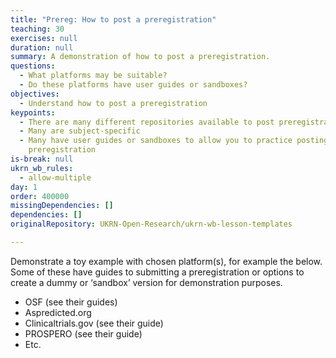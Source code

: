 ```yaml
---
title: "Prereg: How to post a preregistration"
teaching: 30
exercises: null
duration: null
summary: A demonstration of how to post a preregistration.
questions:
  - What platforms may be suitable?
  - Do these platforms have user guides or sandboxes?
objectives:
  - Understand how to post a preregistration
keypoints:
  - There are many different repositories available to post preregistrations
  - Many are subject-specific
  - Many have user guides or sandboxes to allow you to practice posting a
    preregistration
is-break: null
ukrn_wb_rules:
  - allow-multiple
day: 1
order: 400000
missingDependencies: []
dependencies: []
originalRepository: UKRN-Open-Research/ukrn-wb-lesson-templates

---
```

Demonstrate a toy example with chosen platform(s), for example the below. Some of these have guides to submitting a preregistration or options to create a dummy or ‘sandbox’ version for demonstration purposes.

- OSF (see their guides)
- Aspredicted.org
- Clinicaltrials.gov (see their guide)
- PROSPERO (see their guide)
- Etc.

